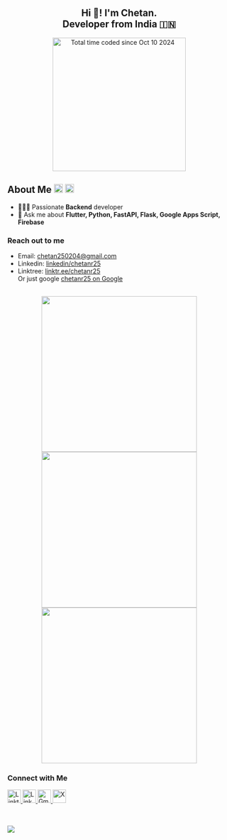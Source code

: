 <h2 align="center">Hi 👋! I'm Chetan.<br> Developer from India 🇮🇳</h2>
<p align="center">
<a href="https://wakatime.com/@chetanr25"><img src="https://wakatime.com/badge/user/3b0327f2-aa69-4362-a1d9-116ee6d92e3a.svg" width="300" alt="Total time coded since Oct 10 2024" /></a>

    
</p>

<h2>About Me
    <a href="https://www.linkedin.com/in/chetanr25"> 
    <img src="https://img.shields.io/static/v1?message=LinkedIn&logo=linkedin&label=&color=0077B5&logoColor=white&labelColor=&style=for-the-badge" height="20" alt="LinkedIn" /></a>
   <a href="https://linktr.ee/chetanr25"> 
   <img src="https://github.com/user-attachments/assets/59432b27-bddb-4d8a-a2a2-903bc78168c2" height="20" alt="Linktre" />
       
  </a>
  
</h2>

- 👨🏻‍💻 Passionate **Backend** developer
- 💬 Ask me about **Flutter, Python, FastAPI, Flask, Google Apps Script, Firebase**


### Reach out to me
- Email: [chetan250204@gmail.com](mailto:chetan250204@gmail.com)
- Linkedin: [linkedin/chetanr25](https://www.linkedin.com/in/chetanr25)
- Linktree: [linktr.ee/chetanr25](https://linktr.ee/chetanr25)
<br>Or just google [chetanr25 on Google](https://www.google.com/search?q=chetanr25)
<br/>

<div align="center">
<a href="https://github.com/chetanr25">
  <img width=350 align="center" src="https://github-readme-stats.vercel.app/api?username=chetanr25&theme=dark&locale=en" />
</a>
<a href="https://wakatime.com/@chetanr25">
  <img width=350 align="center" src="https://github-readme-stats.vercel.app/api/wakatime?username=chetanr25&langs_count=6&theme=dark&locale=en#gh-dark-mode-only" />
</a>
<a href="https://www.leetcode.com/chetanr25">
    <img width=350 src="https://leetcard.jacoblin.cool/chetanr25?theme=dark&font=ABeeZee&ext=heatmap">
</a>
</div>

<div align="center">
</div>
<!--START_SECTION:waka-->

<!--END_SECTION:waka-->


<h3>Connect with Me</h3>
<div align="left">
<a href="https://linktr.ee/chetanr25"> 
   <img src="https://github.com/user-attachments/assets/59432b27-bddb-4d8a-a2a2-903bc78168c2" height="30" alt="Linktre" />
  </a>
  <a href="https://www.linkedin.com/in/chetanr25">
    <img src="https://img.shields.io/static/v1?message=LinkedIn&logo=linkedin&label=&color=0077B5&logoColor=white&labelColor=&style=for-the-badge" height="30" alt="LinkedIn" />

  </a>
  <a href="mailto:chetan250204@gmail.com">

    
<img src="https://img.shields.io/static/v1?message=Gmail&logo=gmail&label=&color=D14836&logoColor=white&labelColor=&style=for-the-badge" height="30" alt="Gmail" />
  </a>
  <a href="https://x.com/chetanr25">
    <img src="https://img.shields.io/static/v1?message=X&logo=x&label=&color=000000&logoColor=white&labelColor=&style=for-the-badge" height="30" alt="X" />
  </a>
</div>

<br />

<!--  <h3>Tech Stack</h3>  -->
<!-- <div align="left"> -->
<!-- <img src="https://cdn.jsdelivr.net/gh/devicons/devicon/icons/flutter/flutter-original.svg" height="30" alt="Flutter logo" />
<img src="https://cdn.jsdelivr.net/gh/devicons/devicon/icons/firebase/firebase-original.svg" height="30" alt="Firebase logo" />
<img src="https://cdn.jsdelivr.net/gh/devicons/devicon/icons/dart/dart-original.svg" height="30" alt="Dart logo" />
<img src="https://cdn.jsdelivr.net/gh/devicons/devicon/icons/python/python-original.svg" height="30" alt="Python logo" />
<img src="https://i.ibb.co/DQ4QxzM/68747470733a2f2f75706c6f61642e77696b696d656469612e6f72672f77696b6970656469612f636f6d6d6f6e732f662f66.png" height="35" alt="Google Apps Script logo" /> -->
<!-- <img width="12" /> -->
<!-- <img width="12" /> -->
<!-- <img width="12" /> -->
<!-- <img width="12" /> -->
<!-- <img width="12" /> -->
<!-- </div> -->

<br />




![](https://komarev.com/ghpvc/?username=chetanr25)
